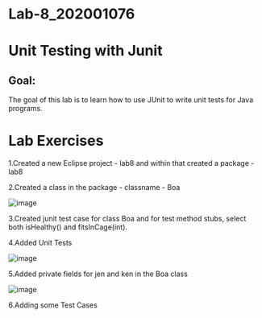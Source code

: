 # Lab-8_202001076
# Unit Testing with Junit
## Goal:
   The goal of this lab is to learn how to use JUnit to write unit tests for Java programs.
# Lab Exercises

   1.Created a new Eclipse project - lab8 and within that created a package - lab8
   
   2.Created a class in the package - classname - Boa
   
  ![image](https://user-images.githubusercontent.com/123475855/233028796-a23d91d3-19c9-4b96-8b1b-01244035dee2.png)
  
  3.Created junit test case for class Boa and for test method stubs, select both isHealthy() and fitsInCage(int).
  
  4.Added Unit Tests
  
  ![image](https://user-images.githubusercontent.com/123475855/233036546-401ab7ca-71d8-4b19-b4fe-531b56e5b0cb.png)
  
  5.Added private fields for jen and ken in the Boa class
  
  ![image](https://user-images.githubusercontent.com/123475855/233036784-398aa388-31ea-4264-8bb5-3bb9b8eb7688.png)

  6.Adding some Test Cases
  


 
